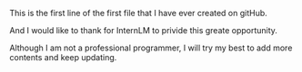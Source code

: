 This is the first line of the first file that I have ever created on gitHub. 

And I would like to thank for InternLM to privide this greate opportunity.

Although I am not a professional programmer, I will try my best to add more 
contents and keep updating.  
